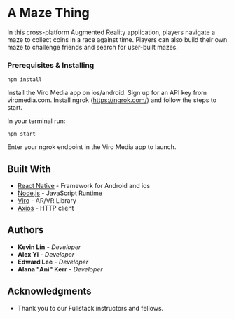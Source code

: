 # A Maze Thing

In this cross-platform Augmented Reality application, players navigate a maze to collect coins in a race against time. Players can also build their own maze to challenge friends and search for user-built mazes.

### Prerequisites & Installing

```
npm install
```

Install the Viro Media app on ios/android. Sign up for an API key from viromedia.com. Install ngrok (https://ngrok.com/) and follow the steps to start.

In your terminal run:

```
npm start
```
Enter your ngrok endpoint in the Viro Media app to launch.

## Built With

* [React Native](https://facebook.github.io/react-native/) - Framework for Android and ios
* [Node.js](https://nodejs.org/en/) - JavaScript Runtime
* [Viro](https://viromedia.com/) - AR/VR Library
* [Axios](https://www.npmjs.com/package/axios) - HTTP client

## Authors

* **Kevin Lin** - *Developer*
* **Alex Yi** - *Developer*
* **Edward Lee** - *Developer*
* **Alana "Ani" Kerr** - *Developer*

## Acknowledgments

* Thank you to our Fullstack instructors and fellows.
